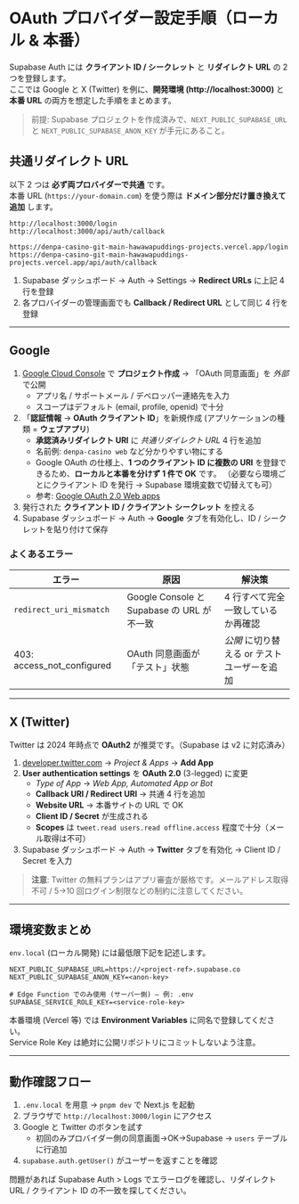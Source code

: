 # OAuth プロバイダー設定手順（ローカル & 本番）

Supabase Auth には **クライアント ID / シークレット** と **リダイレクト URL** の 2 つを登録します。  
ここでは Google と X (Twitter) を例に、**開発環境 (http://localhost:3000)** と **本番 URL** の両方を想定した手順をまとめます。

> 前提: Supabase プロジェクトを作成済みで、`NEXT_PUBLIC_SUPABASE_URL` と `NEXT_PUBLIC_SUPABASE_ANON_KEY` が手元にあること。

## 共通リダイレクト URL

以下 2 つは **必ず両プロバイダーで共通** です。  
本番 URL (`https://your-domain.com`) を使う際は **ドメイン部分だけ置き換えて追加** します。

```text
http://localhost:3000/login
http://localhost:3000/api/auth/callback

https://denpa-casino-git-main-hawawapuddings-projects.vercel.app/login
https://denpa-casino-git-main-hawawapuddings-projects.vercel.app/api/auth/callback
```

1. Supabase ダッシュボード → Auth → Settings → **Redirect URLs** に上記 4 行を登録
2. 各プロバイダーの管理画面でも **Callback / Redirect URL** として同じ 4 行を登録

---

## Google

1. [Google Cloud Console](https://console.cloud.google.com/) で **プロジェクト作成** → 「OAuth 同意画面」を *外部* で公開
   - アプリ名 / サポートメール / デベロッパー連絡先を入力
   - スコープはデフォルト (email, profile, openid) で十分
2. 「**認証情報** → **OAuth クライアント ID**」を新規作成 (アプリケーションの種類 = **ウェブアプリ**)
   - **承認済みリダイレクト URI** に *共通リダイレクト URL* 4 行を追加
   - 名前例: `denpa-casino web` など分かりやすい物にする
   - Google OAuth の仕様上、**1 つのクライアント ID に複数の URI** を登録できるため、**ローカルと本番を分けず 1 件で OK** です。
     （必要なら環境ごとにクライアント ID を発行 → Supabase 環境変数で切替えても可）
   - 参考: [Google OAuth 2.0 Web apps](https://developers.google.com/identity/protocols/oauth2?hl=ja#web)
3. 発行された **クライアント ID / クライアント シークレット** を控える
4. Supabase ダッシュボード → Auth → **Google** タブを有効化し、ID / シークレットを貼り付けて保存

### よくあるエラー
| エラー | 原因 | 解決策 |
|--------|------|--------|
| `redirect_uri_mismatch` | Google Console と Supabase の URL が不一致 | 4 行すべて完全一致しているか再確認 |
| 403: access_not_configured | OAuth 同意画面が「テスト」状態 | *公開* に切り替える or テストユーザーを追加 |

---

## X (Twitter)

Twitter は 2024 年時点で **OAuth2** が推奨です。（Supabase は v2 に対応済み）

1. [developer.twitter.com](https://developer.twitter.com/) → *Project & Apps* → **Add App**
2. **User authentication settings** を **OAuth 2.0** (3-legged) に変更
   - *Type of App* → *Web App, Automated App or Bot*
   - **Callback URI / Redirect URI** → 共通 4 行を追加
   - **Website URL** → 本番サイトの URL で OK
   - **Client ID / Secret** が生成される
   - **Scopes** は `tweet.read users.read offline.access` 程度で十分（メール取得は不可）
3. Supabase ダッシュボード → Auth → **Twitter** タブを有効化 → Client ID / Secret を入力

> **注意**: Twitter の無料プランはアプリ審査が厳格です。メールアドレス取得不可 / 5→10 回ログイン制限などの制約に注意してください。

---

## 環境変数まとめ

`env.local` (ローカル開発) には最低限下記を記述します。

```dotenv
NEXT_PUBLIC_SUPABASE_URL=https://<project-ref>.supabase.co
NEXT_PUBLIC_SUPABASE_ANON_KEY=<anon-key>

# Edge Function でのみ使用 (サーバー側) – 例: .env
SUPABASE_SERVICE_ROLE_KEY=<service-role-key>
```

本番環境 (Vercel 等) では **Environment Variables** に同名で登録してください。  
Service Role Key は絶対に公開リポジトリにコミットしないよう注意。

---

## 動作確認フロー

1. `.env.local` を用意 → `pnpm dev` で Next.js を起動
2. ブラウザで `http://localhost:3000/login` にアクセス
3. Google と Twitter のボタンを試す
   - 初回のみプロバイダー側の同意画面→OK→Supabase → `users` テーブルに行追加
4. `supabase.auth.getUser()` がユーザーを返すことを確認

問題があれば Supabase Auth > Logs でエラーログを確認し、リダイレクト URL / クライアント ID の不一致を探してください。
